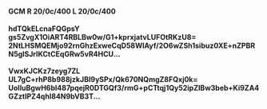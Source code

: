 #### GCM R 20/0c/400 L 20/0c/400
**hdTQkELcnaFQGpsY**<br/>**gs5ZvgX1OiART4RBLBw0w/G1+kprxjatvLUFOtRKzU8=**<br/>**2NtLHSMQEMjo92rnGhzExweCqD58WlAyf/2O6wZSh1sibuz0XE+nZPBRN5glSJrIKCtCEqGRw5vR4HCU...**<br/><br/>
**VwxKJCKz7zeyg7ZL**<br/>**UL7gC+rhP8b988jzkJBI9ySPx/Qk670NQmgZ8FQxj0k=**<br/>**UolluBgwH6bl487pqejR0DTGQf3/rmG+pCTtqj1Qy52ipZIBw3beb+Ki9ZA4GZztlPZ4qhl84N9bVB3T...**